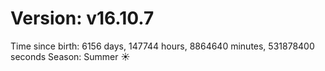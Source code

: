 # Version: v16.10.7
Time since birth: 6156 days, 147744 hours, 8864640 minutes, 531878400 seconds
Season: Summer ☀️
